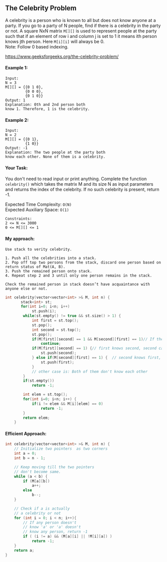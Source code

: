 ## The Celebrity Problem

A celebrity is a person who is known to all but does not know anyone at a party. If you go to a party of N people, find if there is a celebrity in the party or not.
A square NxN matrix `M[][]` is used to represent people at the party such that if an element of row i and column j is set to 1 it means ith person knows jth person. Here `M[i][i]` will always be 0.  
Note: Follow 0 based indexing.

https://www.geeksforgeeks.org/the-celebrity-problem/

#### Example 1:

```
Input:
N = 3
M[][] = {{0 1 0},
         {0 0 0},
         {0 1 0}}
Output: 1
Explanation: 0th and 2nd person both
know 1. Therefore, 1 is the celebrity.
```

#### Example 2:

```
Input:
N = 2
M[][] = {{0 1},
         {1 0}}
Output: -1
Explanation: The two people at the party both
know each other. None of them is a celebrity.
```

#### Your Task:

You don't need to read input or print anything. Complete the function `celebrity()` which takes the matrix M and its size N as input parameters and returns the index of the celebrity. If no such celebrity is present, return -1.

Expected Time Complexity: `O(N)`  
Expected Auxiliary Space: `O(1)`

```
Constraints:
2 <= N <= 3000
0 <= M[][] <= 1
```

#### My approach:

```
Use stack to verity celebrity.

1. Push all the celebrities into a stack.
2. Pop off top two persons from the stack, discard one person based on return status of Mat(A, B).
3. Push the remained person onto stack.
4. Repeat step 2 and 3 until only one person remains in the stack.

Check the remained person in stack doesn’t have acquaintance with anyone else or not.
```

```c++
int celebrity(vector<vector<int> >& M, int n) {
       stack<int> st;
       for(int i=0; i<n; i++)
            st.push(i);
        while(st.empty() != true && st.size() > 1) {
            int first = st.top();
            st.pop();
            int second = st.top();
            st.pop();
            if(M[first][second] == 1 && M[second][first] == 1)// If they both know each other, neither can be celebrity
                continue;
            if(M[first][second] == 1) {// first knows second, second can be celebrity
                st.push(second);
            } else if(M[second][first] == 1) {  // second knows first, first can be celebrity
                st.push(first);
            }
            // other case is: Both of them don't know each other
        }
        if(st.empty())
            return -1;

        int elem = st.top();
        for(int i=0; i<n; i++) {
            if(i != elem && M[i][elem] == 0)
                return -1;
        }
        return elem;
    }
```

#### Efficient Approach:

```c++
int celebrity(vector<vector<int> >& M, int n) {
    // Initialize two pointers  as two corners
    int a = 0;
    int b = n - 1;

    // Keep moving till the two pointers
    // don't become same.
    while (a < b) {
        if (M[a][b])
            a++;
        else
            b--;
    }

    // Check if a is actually
    // a celebrity or not
    for (int i = 0; i < n; i++){
        // If any person doesn't
        // know 'a' or 'a' doesn't
        // know any person, return -1
        if ( (i != a) && (M[a][i] || !M[i][a]) )
            return -1;
    }
    return a;
}
```
